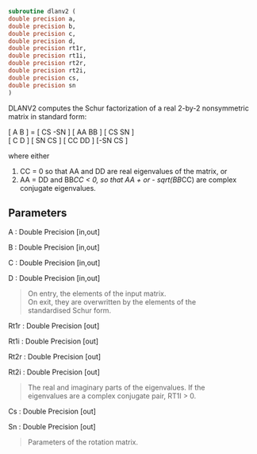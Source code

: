 ```fortran  
subroutine dlanv2 (  
double precision a,  
double precision b,  
double precision c,  
double precision d,  
double precision rt1r,  
double precision rt1i,  
double precision rt2r,  
double precision rt2i,  
double precision cs,  
double precision sn  
)  
```  
  
DLANV2 computes the Schur factorization of a real 2-by-2 nonsymmetric  
matrix in standard form:  
  
[ A  B ] = [ CS -SN ] [ AA  BB ] [ CS  SN ]  
[ C  D ]   [ SN  CS ] [ CC  DD ] [-SN  CS ]  
  
where either  
1) CC = 0 so that AA and DD are real eigenvalues of the matrix, or  
2) AA = DD and BB*CC < 0, so that AA + or - sqrt(BB*CC) are complex  
conjugate eigenvalues.  
  
## Parameters  
A : Double Precision [in,out]  
  
B : Double Precision [in,out]  
  
C : Double Precision [in,out]  
  
D : Double Precision [in,out]  
> On entry, the elements of the input matrix.  
> On exit, they are overwritten by the elements of the  
> standardised Schur form.  
  
Rt1r : Double Precision [out]  
  
Rt1i : Double Precision [out]  
  
Rt2r : Double Precision [out]  
  
Rt2i : Double Precision [out]  
> The real and imaginary parts of the eigenvalues. If the  
> eigenvalues are a complex conjugate pair, RT1I > 0.  
  
Cs : Double Precision [out]  
  
Sn : Double Precision [out]  
> Parameters of the rotation matrix.  
  
